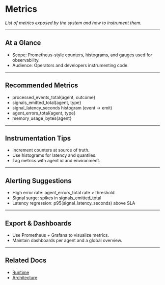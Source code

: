 # Metrics

_List of metrics exposed by the system and how to instrument them._

---

## At a Glance

- Scope: Prometheus-style counters, histograms, and gauges used for observability.
- Audience: Operators and developers instrumenting code.

---

## Recommended Metrics

- processed_events_total{agent, outcome}
- signals_emitted_total{agent, type}
- signal_latency_seconds histogram (event -> emit)
- agent_errors_total{agent, type}
- memory_usage_bytes{agent}

---

## Instrumentation Tips

- Increment counters at source of truth.
- Use histograms for latency and quantiles.
- Tag metrics with agent id and environment.

---

## Alerting Suggestions

- High error rate: agent_errors_total rate > threshold
- Signal surge: spikes in signals_emitted_total
- Latency regression: p95(signal_latency_seconds) above SLA

---

## Export & Dashboards

- Use Prometheus + Grafana to visualize metrics.
- Maintain dashboards per agent and a global overview.

---

## Related Docs

- [Runtime](./runtime.md)
- [Architecture](./architecture.md)
